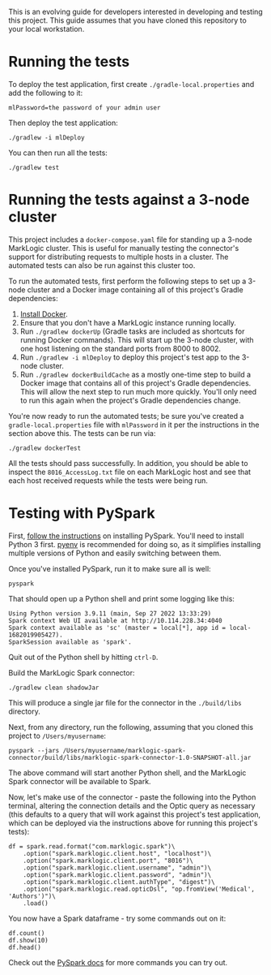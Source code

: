 This is an evolving guide for developers interested in developing and testing this project. This guide assumes that you
have cloned this repository to your local workstation. 

# Running the tests

To deploy the test application, first create `./gradle-local.properties` and add the following to it:

    mlPassword=the password of your admin user

Then deploy the test application:

    ./gradlew -i mlDeploy

You can then run all the tests:

    ./gradlew test

# Running the tests against a 3-node cluster

This project includes a `docker-compose.yaml` file for standing up a 3-node MarkLogic cluster. This is useful for 
manually testing the connector's support for distributing requests to multiple hosts in a cluster. The automated 
tests can also be run against this cluster too.

To run the automated tests, first perform the following steps to set up a 3-node cluster and a Docker image 
containing all of this project's Gradle dependencies:

1. [Install Docker](https://docs.docker.com/get-docker/).
2. Ensure that you don't have a MarkLogic instance running locally.
3. Run `./gradlew dockerUp` (Gradle tasks are included as shortcuts for running Docker commands). This will start up 
   the 3-node cluster, with one host listening on the standard ports from 8000 to 8002.
4. Run `./gradlew -i mlDeploy` to deploy this project's test app to the 3-node cluster.
5. Run `./gradlew dockerBuildCache` as a mostly one-time step to build a Docker image that contains all of this 
   project's Gradle dependencies. This will allow the next step to run much more quickly. You'll only need to run 
   this again when the project's Gradle dependencies change.

You're now ready to run the automated tests; be sure you've created a `gradle-local.properties` file with 
`mlPassword` in it per the instructions in the section above this. The tests can be run via:

    ./gradlew dockerTest

All the tests should pass successfully. In addition, you should be able to inspect the `8016_AccessLog.txt` file on each
MarkLogic host and see that each host received requests while the tests were being run. 


# Testing with PySpark

First, [follow the instructions](https://spark.apache.org/docs/latest/api/python/getting_started/install.html) on 
installing PySpark. You'll need to install Python 3 first. [pyenv](https://github.com/pyenv/pyenv#installation) is 
recommended for doing so, as it simplifies installing multiple versions of Python and easily switching between them. 

Once you've installed PySpark, run it to make sure all is well:

    pyspark

That should open up a Python shell and print some logging like this:

```
Using Python version 3.9.11 (main, Sep 27 2022 13:33:29)
Spark context Web UI available at http://10.114.228.34:4040
Spark context available as 'sc' (master = local[*], app id = local-1682019905427).
SparkSession available as 'spark'.
```

Quit out of the Python shell by hitting `ctrl-D`. 

Build the MarkLogic Spark connector:

    ./gradlew clean shadowJar

This will produce a single jar file for the connector in the `./build/libs` directory. 

Next, from any directory, run the following, assuming that you cloned this project to `/Users/myusername`:

    pyspark --jars /Users/myusername/marklogic-spark-connector/build/libs/marklogic-spark-connector-1.0-SNAPSHOT-all.jar

The above command will start another Python shell, and the MarkLogic Spark connector will be available to Spark. 

Now, let's make use of the connector - paste the following into the Python terminal, altering the connection details
and the Optic query as necessary (this defaults to a query that will work against this project's test application, 
which can be deployed via the instructions above for running this project's tests):

```
df = spark.read.format("com.marklogic.spark")\
    .option("spark.marklogic.client.host", "localhost")\
    .option("spark.marklogic.client.port", "8016")\
    .option("spark.marklogic.client.username", "admin")\
    .option("spark.marklogic.client.password", "admin")\
    .option("spark.marklogic.client.authType", "digest")\
    .option("spark.marklogic.read.opticDsl", "op.fromView('Medical', 'Authors')")\
    .load()
```

You now have a Spark dataframe - try some commands out on it:

    df.count()
    df.show(10)
    df.head()

Check out the [PySpark docs](https://spark.apache.org/docs/latest/api/python/getting_started/quickstart_df.html) for 
more commands you can try out. 
